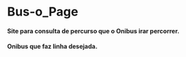 # Bus-o_Page
#### Site para consulta de percurso que o Onibus irar percorrer.
#### Onibus que faz linha desejada.
